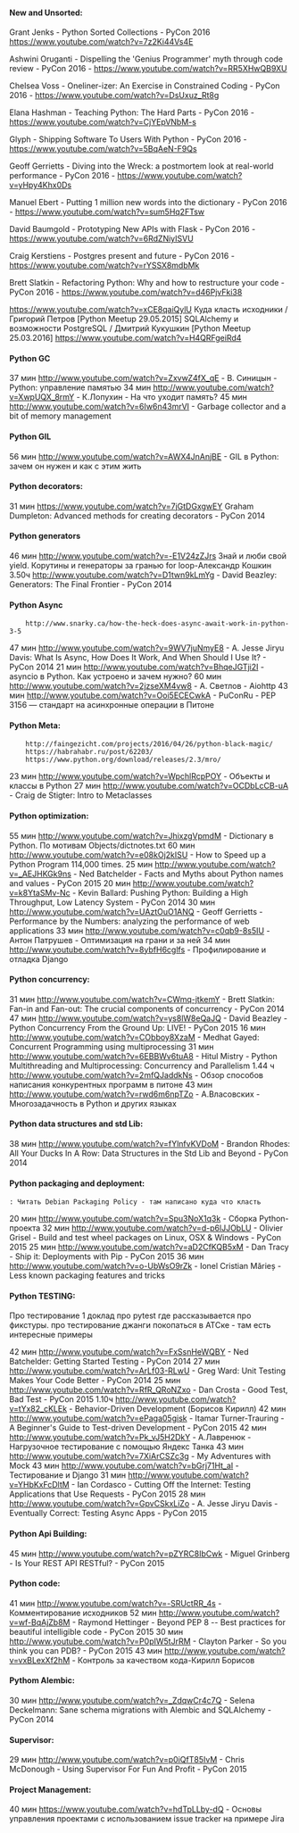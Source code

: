 #### New and Unsorted:

Grant Jenks - Python Sorted Collections - PyCon 2016 https://www.youtube.com/watch?v=7z2Ki44Vs4E


Ashwini Oruganti - Dispelling the 'Genius Programmer' myth through code review - PyCon 2016 - https://www.youtube.com/watch?v=RR5XHwQB9XU


Chelsea Voss - Oneliner-izer: An Exercise in Constrained Coding - PyCon 2016 - https://www.youtube.com/watch?v=DsUxuz_Rt8g


Elana Hashman - Teaching Python: The Hard Parts - PyCon 2016 - https://www.youtube.com/watch?v=CjYEpVNbM-s


Glyph - Shipping Software To Users With Python - PyCon 2016 - https://www.youtube.com/watch?v=5BqAeN-F9Qs


Geoff Gerrietts - Diving into the Wreck: a postmortem look at real-world performance - PyCon 2016 - https://www.youtube.com/watch?v=yHpy4Khx0Ds


Manuel Ebert - Putting 1 million new words into the dictionary - PyCon 2016 - https://www.youtube.com/watch?v=sum5Hq2FTsw


David Baumgold - Prototyping New APIs with Flask - PyCon 2016 - https://www.youtube.com/watch?v=6RdZNiyISVU


Craig Kerstiens - Postgres present and future - PyCon 2016 - https://www.youtube.com/watch?v=rYSSX8mdbMk


Brett Slatkin - Refactoring Python: Why and how to restructure your code - PyCon 2016 - https://www.youtube.com/watch?v=d46PjvFki38



https://www.youtube.com/watch?v=xCE8qaiQylU
Куда класть исходники / Григорий Петров [Python Meetup 29.05.2015]
SQLAlchemy и возможности PostgreSQL / Дмитрий Кукушкин [Python Meetup 25.03.2016] https://www.youtube.com/watch?v=H4QRFgeiRd4


#### Python GC
37 мин	http://www.youtube.com/watch?v=ZxvwZ4fX_qE - В. Синицын - Python: управление памятью
34 мин	http://www.youtube.com/watch?v=XwpUQX_8rmY - К.Лопухин - На что уходит память?
45 мин http://www.youtube.com/watch?v=6Iw6n43mrVI - Garbage collector and a bit of memory management

#### Python GIL
56 мин	http://www.youtube.com/watch?v=AWX4JnAnjBE - GIL в Python: зачем он нужен и как с этим жить

#### Python decorators:
31 мин  https://www.youtube.com/watch?v=7jGtDGxgwEY Graham Dumpleton: Advanced methods for creating decorators - PyCon 2014


#### Python generators
46 мин  http://www.youtube.com/watch?v=-E1V24zZJrs Знай и люби свой yield. Корутины и генераторы за гранью for loop-Александр Кошкин
3.50ч	http://www.youtube.com/watch?v=D1twn9kLmYg - David Beazley: Generators: The Final Frontier - PyCon 2014


#### Python Async
		http://www.snarky.ca/how-the-heck-does-async-await-work-in-python-3-5
47 мин	http://www.youtube.com/watch?v=9WV7juNmyE8 - A. Jesse Jiryu Davis: What Is Async, How Does It Work, And When Should I Use It? - PyCon 2014
21 мин	http://www.youtube.com/watch?v=BhqeJGTji2I - asyncio в Python. Как устроено и зачем нужно?
60 мин	http://www.youtube.com/watch?v=2jzseXM4vw8 - А. Светлов - Aiohttp
43 мин	http://www.youtube.com/watch?v=Ooi5ECECwkA - PuConRu - PEP 3156 — стандарт на асинхронные операции в Питоне


#### Python Meta:
		http://faingezicht.com/projects/2016/04/26/python-black-magic/
		https://habrahabr.ru/post/62203/
		https://www.python.org/download/releases/2.3/mro/
23 мин	http://www.youtube.com/watch?v=WpchlRcpPOY - Объекты и классы в Python
27 мин	http://www.youtube.com/watch?v=OCDbLcCB-uA - Craig de Stigter: Intro to Metaclasses


#### Python optimization:
55 мин	http://www.youtube.com/watch?v=JhixzgVpmdM - Dictionary в Python. По мотивам Objects/dictnotes.txt
60 мин 	http://www.youtube.com/watch?v=e08kOj2kISU - How to Speed up a Python Program 114,000 times.
25 мин	http://www.youtube.com/watch?v=_AEJHKGk9ns - Ned Batchelder - Facts and Myths about Python names and values - PyCon 2015
20 мин	http://www.youtube.com/watch?v=k8YtaSMv-Nc - Kevin Ballard: Pushing Python: Building a High Throughput, Low Latency System - PyCon 2014
30 мин	http://www.youtube.com/watch?v=UAztOuO1ANQ - Geoff Gerrietts - Performance by the Numbers: analyzing the performance of web applications
33 мин	http://www.youtube.com/watch?v=c0qb9-8s5IU - Антон Патрушев - Оптимизация на грани и за ней
34 мин	http://www.youtube.com/watch?v=8ybfH6cglfs - Профилирование и отладка Django


#### Python concurrency:
31 мин	http://www.youtube.com/watch?v=CWmq-jtkemY - Brett Slatkin: Fan-in and Fan-out: The crucial components of concurrency - PyCon 2014
47 мин	http://www.youtube.com/watch?v=ys8lW8eQaJQ - David Beazley - Python Concurrency From the Ground Up: LIVE! - PyCon 2015
16 мин	http://www.youtube.com/watch?v=CObboy8XzaM - Medhat Gayed: Concurrent Programming using multiprocessing
31 мин	http://www.youtube.com/watch?v=6EBBWv6tuA8 - Hitul Mistry - Python Multithreading and Multiprocessing: Concurrency and Parallelism
1.44 ч	http://www.youtube.com/watch?v=2mfQJaddkNs - Обзор способов написания конкурентных программ в питоне
43 мин	http://www.youtube.com/watch?v=rwd6m6npTZo - А.Власовских - Многозадачность в Python и других языках



#### Python data structures and std Lib:
38 мин	http://www.youtube.com/watch?v=fYlnfvKVDoM - Brandon Rhodes: All Your Ducks In A Row: Data Structures in the Std Lib and Beyond - PyCon 2014


#### Python packaging and deployment:
	: Читать Debian Packaging Policy - там написано куда что класть
	
20 мин	http://www.youtube.com/watch?v=Spu3NoX1q3k - Сборка Python-проекта
32 мин	http://www.youtube.com/watch?v=d-p6lJJObLU - Olivier Grisel - Build and test wheel packages on Linux, OSX & Windows - PyCon 2015
25 мин	http://www.youtube.com/watch?v=aD2CfKQB5xM - Dan Tracy - Ship it: Deployments with Pip - PyCon 2015
36 мин  http://www.youtube.com/watch?v=o-UbWsO9rZk - Ionel Cristian Mărieș - Less known packaging features and tricks


#### Python TESTING:

Про тестирование 1 доклад про pytest где рассказывается про фикстуры. 
про тестирование джанги покопаться в АТСке - там есть интересные примеры

42 мин	http://www.youtube.com/watch?v=FxSsnHeWQBY - Ned Batchelder: Getting Started Testing - PyCon 2014
27 мин	http://www.youtube.com/watch?v=ArLf03-RLwU - Greg Ward: Unit Testing Makes Your Code Better - PyCon 2014
25 мин	http://www.youtube.com/watch?v=RfR_QRoNZxo - Dan Crosta - Good Test, Bad Test - PyCon 2015
1.10ч 	http://www.youtube.com/watch?v=tYx82_cKLEk - Behavior-Driven Development (Борисов Кирилл)
42 мин	http://www.youtube.com/watch?v=ePaga05gisk - Itamar Turner-Trauring - A Beginner's Guide to Test-driven Development - PyCon 2015
42 мин	http://www.youtube.com/watch?v=Pk_vJ5H2DkY - А.Лавренюк - Нагрузочное тестирование с помощью Яндекс Танка
43 мин 	http://www.youtube.com/watch?v=7XiArCSZc3g - My Adventures with Mock
43 мин	http://www.youtube.com/watch?v=bGrj71Ht_aI - Тестирование и Django
31 мин	http://www.youtube.com/watch?v=YHbKxFcDltM - Ian Cordasco - Cutting Off the Internet: Testing Applications that Use Requests - PyCon 2015
28 мин	http://www.youtube.com/watch?v=GpvCSkxLiZo - A. Jesse Jiryu Davis - Eventually Correct: Testing Async Apps - PyCon 2015


#### Python Api Building:
45 мин	http://www.youtube.com/watch?v=pZYRC8IbCwk - Miguel Grinberg - Is Your REST API RESTful? - PyCon 2015

#### Python code:
41 мин	http://www.youtube.com/watch?v=-SRUctRR_4s - Комментирование исходников
52 мин	http://www.youtube.com/watch?v=wf-BqAjZb8M - Raymond Hettinger - Beyond PEP 8 -- Best practices for beautiful intelligible code - PyCon 2015
30 мин	http://www.youtube.com/watch?v=P0pIW5tJrRM - Clayton Parker - So you think you can PDB? - PyCon 2015
43 мин  http://www.youtube.com/watch?v=vxBLexXf2hM - Контроль за качеством кода-Кирилл Борисов


#### Pythom Alembic:
30 мин	http://www.youtube.com/watch?v=_ZdqwCr4c7Q - Selena Deckelmann: Sane schema migrations with Alembic and SQLAlchemy - PyCon 2014
	
#### Supervisor:
29 мин	http://www.youtube.com/watch?v=p0iQfT85IvM - Chris McDonough - Using Supervisor For Fun And Profit - PyCon 2015

#### Project Management:
40 мин  https://www.youtube.com/watch?v=hdTpLLby-dQ - Основы управления проектами с использованием issue tracker на примере Jira


